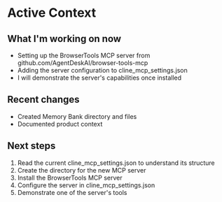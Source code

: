 # Active Context

## What I'm working on now
- Setting up the BrowserTools MCP server from github.com/AgentDeskAI/browser-tools-mcp
- Adding the server configuration to cline_mcp_settings.json
- I will demonstrate the server's capabilities once installed

## Recent changes
- Created Memory Bank directory and files
- Documented product context

## Next steps
1. Read the current cline_mcp_settings.json to understand its structure
2. Create the directory for the new MCP server
3. Install the BrowserTools MCP server
4. Configure the server in cline_mcp_settings.json
5. Demonstrate one of the server's tools
